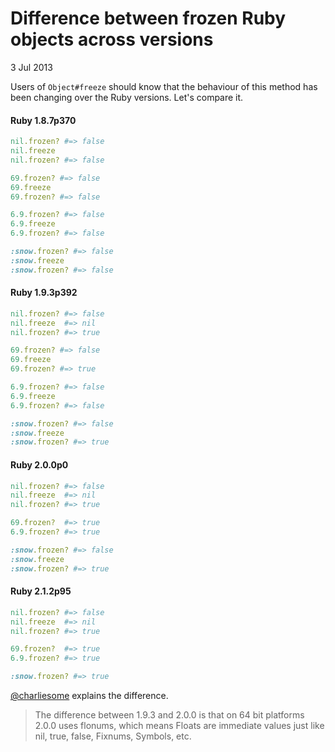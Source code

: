 Difference between frozen Ruby objects across versions
======================================================

<time datetime="2013-06-03">3 Jul 2013</time>

Users of `Object#freeze` should know that the behaviour of this method has been
changing over the Ruby versions. Let's compare it.

#### Ruby 1.8.7p370

```ruby
nil.frozen? #=> false
nil.freeze
nil.frozen? #=> false

69.frozen? #=> false
69.freeze
69.frozen? #=> false

6.9.frozen? #=> false
6.9.freeze
6.9.frozen? #=> false

:snow.frozen? #=> false
:snow.freeze
:snow.frozen? #=> false
```

#### Ruby 1.9.3p392

```ruby
nil.frozen? #=> false
nil.freeze  #=> nil
nil.frozen? #=> true

69.frozen? #=> false
69.freeze
69.frozen? #=> true

6.9.frozen? #=> false
6.9.freeze
6.9.frozen? #=> false

:snow.frozen? #=> false
:snow.freeze
:snow.frozen? #=> true
```

#### Ruby 2.0.0p0

```ruby
nil.frozen? #=> false
nil.freeze  #=> nil
nil.frozen? #=> true

69.frozen?  #=> true
6.9.frozen? #=> true

:snow.frozen? #=> false
:snow.freeze
:snow.frozen? #=> true
```

#### Ruby 2.1.2p95

```ruby
nil.frozen? #=> false
nil.freeze  #=> nil
nil.frozen? #=> true

69.frozen?  #=> true
6.9.frozen? #=> true

:snow.frozen? #=> true
```

[@charliesome](https://github.com/charliesome) explains the difference.

> The difference between 1.9.3 and 2.0.0 is that on 64 bit platforms 2.0.0 uses
> flonums, which means Floats are immediate values just like nil, true, false,
> Fixnums, Symbols, etc.
